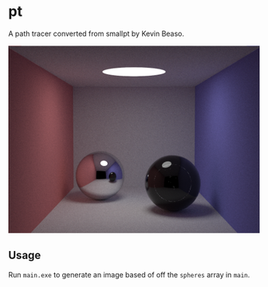 # pt
A path tracer converted from smallpt by Kevin Beaso.

![Cornell box image](example.png?raw=true "Cornell box image")

## Usage
Run `main.exe` to generate an image based of off the `spheres` array in `main`.
